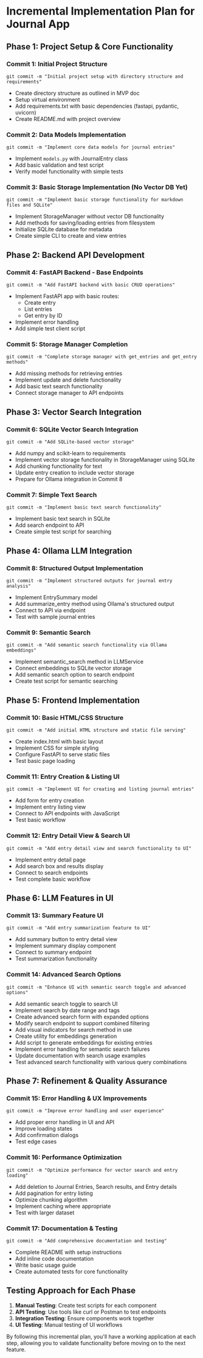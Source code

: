 # Incremental Implementation Plan for Journal App

## Phase 1: Project Setup & Core Functionality

### Commit 1: Initial Project Structure
```
git commit -m "Initial project setup with directory structure and requirements"
```
- Create directory structure as outlined in MVP doc
- Setup virtual environment
- Add requirements.txt with basic dependencies (fastapi, pydantic, uvicorn)
- Create README.md with project overview

### Commit 2: Data Models Implementation
```
git commit -m "Implement core data models for journal entries"
```
- Implement `models.py` with JournalEntry class
- Add basic validation and test script
- Verify model functionality with simple tests

### Commit 3: Basic Storage Implementation (No Vector DB Yet)
```
git commit -m "Implement basic storage functionality for markdown files and SQLite"
```
- Implement StorageManager without vector DB functionality
- Add methods for saving/loading entries from filesystem
- Initialize SQLite database for metadata
- Create simple CLI to create and view entries

## Phase 2: Backend API Development

### Commit 4: FastAPI Backend - Base Endpoints
```
git commit -m "Add FastAPI backend with basic CRUD operations"
```
- Implement FastAPI app with basic routes:
  - Create entry
  - List entries
  - Get entry by ID
- Implement error handling
- Add simple test client script

### Commit 5: Storage Manager Completion
```
git commit -m "Complete storage manager with get_entries and get_entry methods"
```
- Add missing methods for retrieving entries
- Implement update and delete functionality
- Add basic text search functionality
- Connect storage manager to API endpoints

## Phase 3: Vector Search Integration

### Commit 6: SQLite Vector Search Integration
```
git commit -m "Add SQLite-based vector storage"
```
- Add numpy and scikit-learn to requirements
- Implement vector storage functionality in StorageManager using SQLite
- Add chunking functionality for text
- Update entry creation to include vector storage
- Prepare for Ollama integration in Commit 8

### Commit 7: Simple Text Search
```
git commit -m "Implement basic text search functionality"
```
- Implement basic text search in SQLite
- Add search endpoint to API
- Create simple test script for searching

## Phase 4: Ollama LLM Integration

### Commit 8: Structured Output Implementation
```
git commit -m "Implement structured outputs for journal entry analysis"
```
- Implement EntrySummary model
- Add summarize_entry method using Ollama's structured output
- Connect to API via endpoint
- Test with sample journal entries

### Commit 9: Semantic Search
```
git commit -m "Add semantic search functionality via Ollama embeddings"
```
- Implement semantic_search method in LLMService
- Connect embeddings to SQLite vector storage
- Add semantic search option to search endpoint
- Create test script for semantic searching

## Phase 5: Frontend Implementation

### Commit 10: Basic HTML/CSS Structure
```
git commit -m "Add initial HTML structure and static file serving"
```
- Create index.html with basic layout
- Implement CSS for simple styling
- Configure FastAPI to serve static files
- Test basic page loading

### Commit 11: Entry Creation & Listing UI
```
git commit -m "Implement UI for creating and listing journal entries"
```
- Add form for entry creation
- Implement entry listing view
- Connect to API endpoints with JavaScript
- Test basic workflow

### Commit 12: Entry Detail View & Search UI
```
git commit -m "Add entry detail view and search functionality to UI"
```
- Implement entry detail page
- Add search box and results display
- Connect to search endpoints
- Test complete basic workflow

## Phase 6: LLM Features in UI

### Commit 13: Summary Feature UI
```
git commit -m "Add entry summarization feature to UI"
```
- Add summary button to entry detail view
- Implement summary display component
- Connect to summary endpoint
- Test summarization functionality

### Commit 14: Advanced Search Options
```
git commit -m "Enhance UI with semantic search toggle and advanced options"
```
- Add semantic search toggle to search UI
- Implement search by date range and tags
- Create advanced search form with expanded options
- Modify search endpoint to support combined filtering
- Add visual indicators for search method in use
- Create utility for embeddings generation
- Add script to generate embeddings for existing entries
- Implement error handling for semantic search failures
- Update documentation with search usage examples
- Test advanced search functionality with various query combinations

## Phase 7: Refinement & Quality Assurance

### Commit 15: Error Handling & UX Improvements
```
git commit -m "Improve error handling and user experience"
```
- Add proper error handling in UI and API
- Improve loading states
- Add confirmation dialogs
- Test edge cases

### Commit 16: Performance Optimization
```
git commit -m "Optimize performance for vector search and entry loading"
```
- Add deletion to Journal Entries, Search results, and Entry details
- Add pagination for entry listing
- Optimize chunking algorithm
- Implement caching where appropriate
- Test with larger dataset

### Commit 17: Documentation & Testing
```
git commit -m "Add comprehensive documentation and testing"
```
- Complete README with setup instructions
- Add inline code documentation
- Write basic usage guide
- Create automated tests for core functionality

## Testing Approach for Each Phase

1. **Manual Testing**: Create test scripts for each component
2. **API Testing**: Use tools like curl or Postman to test endpoints
3. **Integration Testing**: Ensure components work together
4. **UI Testing**: Manual testing of UI workflows

By following this incremental plan, you'll have a working application at each step, allowing you to validate functionality before moving on to the next feature.

